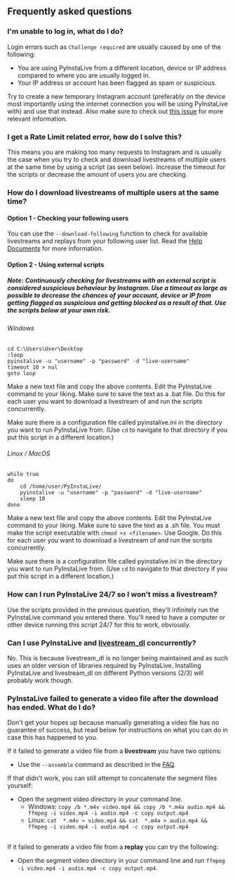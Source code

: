 ## Frequently asked questions


### I'm unable to log in, what do I do?
Login errors such as `Challenge required` are usually caused by one of the following:

- You are using PyInstaLive from a different location, device or IP address compared to where you are usually logged in.
- Your IP address or account has been flagged as spam or suspicious.

Try to create a new temporary Instagram account (preferably on the device most importantly using the internet connection you will be using PyInstaLive with) and use that instead. Also make sure to check out [this issue](https://github.com/notcammy/PyInstaLive/issues/57) for more relevant information.

### I get a Rate Limit related error, how do I solve this?
This means you are making too many requests to Instagram and is usually the case when you try to check and download livestreams of multiple users at the same time by using a script (as seen below). Increase the timeout for the scripts or decrease the amount of users you are checking.

### How do I download livestreams of multiple users at the same time?

#### Option 1 - Checking your following users

You can use the `--download-following` function to check for available livestreams and replays from your following user list. Read the [Help Documents](https://github.com/notcammy/PyInstaLive/blob/master/MOREHELP.md) for more information.

#### Option 2 - Using external scripts
##### Note: Continuously checking for livestreams with an external script is considered suspicious behaviour by Instagram. Use a timeout as large as possible to decrease the chances of your account, device or IP from getting flagged as suspicious and getting blocked as a result of that. Use the scripts below at your own risk.

###### Windows


```batch
cd C:\Users\User\Desktop
:loop
pyinstalive -u "username" -p "password" -d "live-username"
timeout 10 > nul
goto loop
```
Make a new text file and copy the above contents. Edit the PyInstaLive command to your liking. Make sure to save the text as a .bat file. Do this for each user you want to download a livestream of and run the scripts concurrently.

Make sure there is a configuration file called pyinstalive.ini in the directory you want to run PyInstaLive from. (Use `cd` to navigate to that directory if you put this script in a different location.)

###### Linux / MacOS

```shell
while true
do
    cd /home/user/PyInstaLive/
    pyinstalive -u "username" -p "password" -d "live-username"
    sleep 10
done
```
Make a new text file and copy the above contents. Edit the PyInstaLive command to your liking. Make sure to save the text as a .sh file.
You must make the script executable with `chmod +x <filename>`. Use Google.
Do this for each user you want to download a livestream of and run the scripts concurrently.

Make sure there is a configuration file called pyinstalive.ini in the directory you want to run PyInstaLive from. (Use `cd` to navigate to that directory if you put this script in a different location.)

### How can I run PyInstaLive 24/7 so I won't miss a livestream?

Use the scripts provided in the previous question, they'll infinitely run the PyInstaLive command you entered there. You'll need to have a computer or other device running this script 24/7 for this to work, obviously.

### Can I use PyInstaLive and [livestream_dl](https://github.com/taengstagram/instagram-livestream-downloader) concurrently?

No. This is because livestream_dl is no longer being maintained and as such uses an older version of libraries required by PyInstaLive. Installing PyInstaLive and livestream_dl on different Python versions (2/3) will probably work though.

### PyInstaLive failed to generate a video file after the download has ended. What do I do?

Don't get your hopes up because manually generating a video file has no guarantee of success, but read below for instructions on what you can do in case this has happened to you.

If it failed to generate a video file from a **livestream** you have two options:
* Use the `--assemble` command as described in the [FAQ](https://github.com/notcammy/PyInstaLive/blob/master/MOREHELP.md#commands).

If that didn't work, you can still attempt to concatenate the segment files yourself:

* Open the segment video directory in your command line.
  * Windows: `copy /b *.m4v video.mp4 && copy /b *.m4a audio.mp4 && ffmpeg -i video.mp4 -i audio.mp4 -c copy output.mp4`
  * Linux: `cat  *.m4v > video.mp4 && cat  *.m4a > audio.mp4 && ffmpeg -i video.mp4 -i audio.mp4 -c copy output.mp4`

##

If it failed to generate a video file from a **replay** you can try the following:
- Open the segment video directory in your command line and run `ffmpeg -i video.mp4 -i audio.mp4 -c copy output.mp4`.
